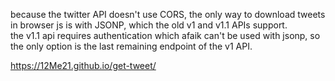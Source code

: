 because the twitter API doesn't use CORS, the only way to download tweets in browser js is with JSONP, which the old v1 and v1.1 APIs support.  
the v1.1 api requires authentication which afaik can't be used with jsonp, so the only option is the last remaining endpoint of the v1 API.

https://12Me21.github.io/get-tweet/
